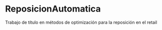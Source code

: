 # ReposicionAutomatica
Trabajo de título en métodos de optimización para la reposición en el retail
